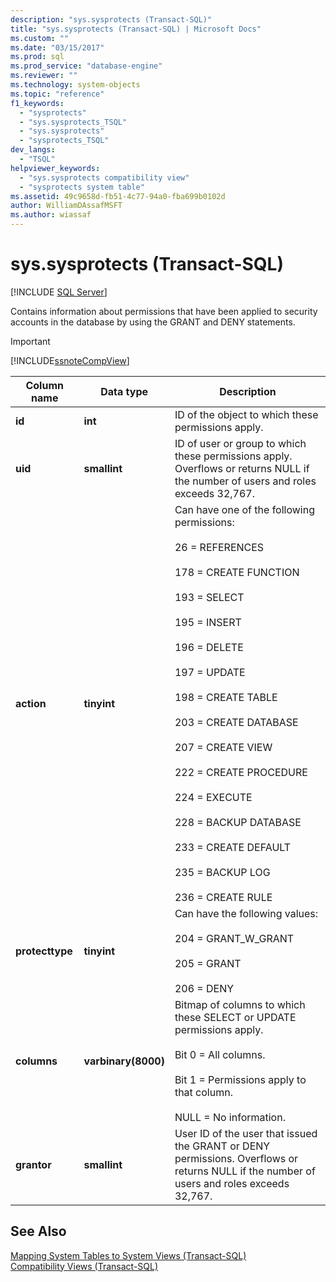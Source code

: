 ```yaml
---
description: "sys.sysprotects (Transact-SQL)"
title: "sys.sysprotects (Transact-SQL) | Microsoft Docs"
ms.custom: ""
ms.date: "03/15/2017"
ms.prod: sql
ms.prod_service: "database-engine"
ms.reviewer: ""
ms.technology: system-objects
ms.topic: "reference"
f1_keywords: 
  - "sysprotects"
  - "sys.sysprotects_TSQL"
  - "sys.sysprotects"
  - "sysprotects_TSQL"
dev_langs: 
  - "TSQL"
helpviewer_keywords: 
  - "sys.sysprotects compatibility view"
  - "sysprotects system table"
ms.assetid: 49c9658d-fb51-4c77-94a0-fba699b0102d
author: WilliamDAssafMSFT
ms.author: wiassaf
---
```

# sys.sysprotects (Transact-SQL)
[!INCLUDE [SQL Server](../../includes/applies-to-version/sqlserver.md)]

  Contains information about permissions that have been applied to security accounts in the database by using the GRANT and DENY statements.  
  
> [!IMPORTANT]  
>  [!INCLUDE[ssnoteCompView](../../includes/ssnotecompview-md.md)]  
  
|Column name|Data type|Description|  
|-----------------|---------------|-----------------|  
|**id**|**int**|ID of the object to which these permissions apply.|  
|**uid**|**smallint**|ID of user or group to which these permissions apply. Overflows or returns NULL if the number of users and roles exceeds 32,767.|  
|**action**|**tinyint**|Can have one of the following permissions:<br /><br /> 26 = REFERENCES<br /><br /> 178 = CREATE FUNCTION<br /><br /> 193 = SELECT<br /><br /> 195 = INSERT<br /><br /> 196 = DELETE<br /><br /> 197 = UPDATE<br /><br /> 198 = CREATE TABLE<br /><br /> 203 = CREATE DATABASE<br /><br /> 207 = CREATE VIEW<br /><br /> 222 = CREATE PROCEDURE<br /><br /> 224 = EXECUTE<br /><br /> 228 = BACKUP DATABASE<br /><br /> 233 = CREATE DEFAULT<br /><br /> 235 = BACKUP LOG<br /><br /> 236 = CREATE RULE|  
|**protecttype**|**tinyint**|Can have the following values:<br /><br /> 204 = GRANT_W_GRANT<br /><br /> 205 = GRANT<br /><br /> 206 = DENY|  
|**columns**|**varbinary(8000)**|Bitmap of columns to which these SELECT or UPDATE permissions apply.<br /><br /> Bit 0 = All columns.<br /><br /> Bit 1 = Permissions apply to that column.<br /><br /> NULL = No information.|  
|**grantor**|**smallint**|User ID of the user that issued the GRANT or DENY permissions. Overflows or returns NULL if the number of users and roles exceeds 32,767.|  
  
## See Also  
 [Mapping System Tables to System Views &#40;Transact-SQL&#41;](../../relational-databases/system-tables/mapping-system-tables-to-system-views-transact-sql.md)   
 [Compatibility Views &#40;Transact-SQL&#41;](~/relational-databases/system-compatibility-views/system-compatibility-views-transact-sql.md)  
  
  
